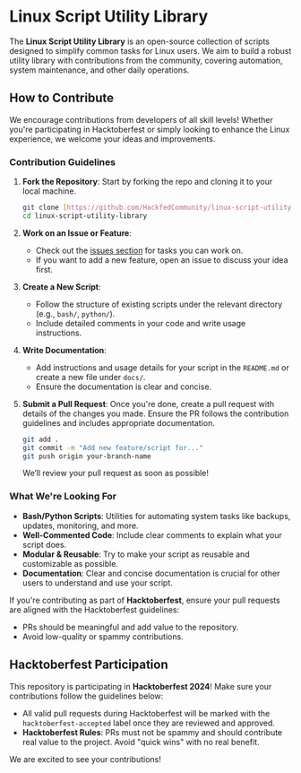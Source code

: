 
# Linux Script Utility Library

The **Linux Script Utility Library** is an open-source collection of scripts designed to simplify common tasks for Linux users. We aim to build a robust utility library with contributions from the community, covering automation, system maintenance, and other daily operations.

## How to Contribute

We encourage contributions from developers of all skill levels! Whether you're participating in Hacktoberfest or simply looking to enhance the Linux experience, we welcome your ideas and improvements.

### Contribution Guidelines

1. **Fork the Repository**: Start by forking the repo and cloning it to your local machine.

   ```bash
   git clone [https://github.com/HackfedCommunity/linux-script-utility-library.git](https://github.com/HackfedCommunity/linux-script-utility-library/)
   cd linux-script-utility-library
   ```

2. **Work on an Issue or Feature**: 
   - Check out the [issues section](https://github.com/HackfedCommunity/linux-script-utility-library/issues) for tasks you can work on.
   - If you want to add a new feature, open an issue to discuss your idea first.
   
3. **Create a New Script**:
   - Follow the structure of existing scripts under the relevant directory (e.g., `bash/`, `python/`).
   - Include detailed comments in your code and write usage instructions.

4. **Write Documentation**: 
   - Add instructions and usage details for your script in the `README.md` or create a new file under `docs/`.
   - Ensure the documentation is clear and concise.

5. **Submit a Pull Request**: Once you're done, create a pull request with details of the changes you made. Ensure the PR follows the contribution guidelines and includes appropriate documentation.

   ```bash
   git add .
   git commit -m "Add new feature/script for..."
   git push origin your-branch-name
   ```

   We’ll review your pull request as soon as possible!

### What We're Looking For

- **Bash/Python Scripts**: Utilities for automating system tasks like backups, updates, monitoring, and more.
- **Well-Commented Code**: Include clear comments to explain what your script does.
- **Modular & Reusable**: Try to make your script as reusable and customizable as possible.
- **Documentation**: Clear and concise documentation is crucial for other users to understand and use your script.
  
If you're contributing as part of **Hacktoberfest**, ensure your pull requests are aligned with the Hacktoberfest guidelines:
- PRs should be meaningful and add value to the repository.
- Avoid low-quality or spammy contributions.

## Hacktoberfest Participation

This repository is participating in **Hacktoberfest 2024**! Make sure your contributions follow the guidelines below:

- All valid pull requests during Hacktoberfest will be marked with the `hacktoberfest-accepted` label once they are reviewed and approved.
- **Hacktoberfest Rules**: PRs must not be spammy and should contribute real value to the project. Avoid "quick wins" with no real benefit.

We are excited to see your contributions!
